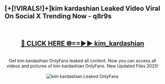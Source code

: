 <h2>[+[!VIRALS!]+]kim kardashian Leaked Video Viral On Social X Trending Now - q8r9s</h2>
<br>
<div align="center">
<h2><a href="https://libra.edu.pl?kim_kardashian" rel="nofollow">🔴 CLICK HERE 🌐==►► kim_kardashian</a></h2>
<br>
Get kim kardashian OnlyFans leaked all content. Now you can access all videos and pictures of kim kardashian OnlyFans. New Updated Files 2025!
<br>
<br>
<a href="https://libra.edu.pl?kim_kardashian" rel="nofollow" data-target="animated-image.originalLink"><img src="https://i.ibb.co.com/WyWwxjT/player-gif2.gif" alt="kim kardashian Leaked OnlyFans" style="max-width: 100%; display: inline-block;" data-target="animated-image.originalImage"></a>
</div>
<br>